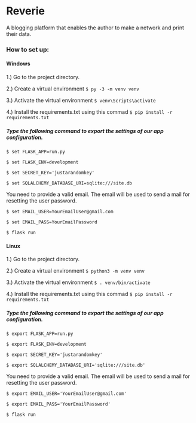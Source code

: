 # Reverie
A blogging platform that enables the author to make a network and print their data.

### How to set up:

#### Windows
1.) Go to the project directory.

2.) Create a virtual environment 
`$ py -3 -m venv venv`

3.) Activate the virtual environment
`$ venv\Scripts\activate`

4.) Install the requirements.txt using this commad `$ pip install -r requirements.txt`

##### Type the following command to export the settings of our app configuration.

`$ set FLASK_APP=run.py`

`$ set FLASK_ENV=development`

`$ set SECRET_KEY='justarandomkey'`

`$ set SQLALCHEMY_DATABASE_URI=sqlite:///site.db`

You need to provide a valid email. The email will be used to send a mail for resetting the user password.

`$ set EMAIL_USER=YourEmailUser@gmail.com`

`$ set EMAIL_PASS=YourEmailPassword`

`$ flask run`



#### Linux
1.) Go to the project directory.

2.) Create a virtual environment 
`$ python3 -m venv venv`

3.) Activate the virtual environment
`$ . venv/bin/activate`

4.) Install the requirements.txt using this commad `$ pip install -r requirements.txt`

##### Type the following command to export the settings of our app configuration.

`$ export FLASK_APP=run.py`

`$ export FLASK_ENV=development`

`$ export SECRET_KEY='justarandomkey'`

`$ export SQLALCHEMY_DATABASE_URI='sqlite:///site.db'`

You need to provide a valid email. The email will be used to send a mail for resetting the user password.

`$ export EMAIL_USER='YourEmailUser@gmail.com'`

`$ export EMAIL_PASS='YourEmailPassword'`

`$ flask run`
